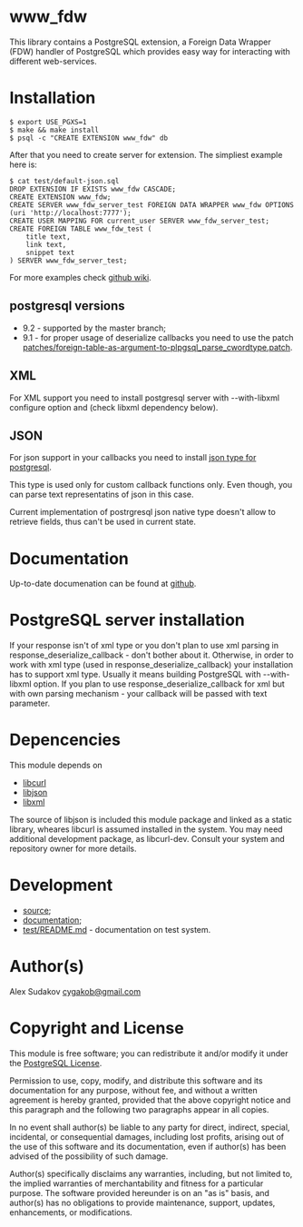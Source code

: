 www_fdw
=======

This library contains a PostgreSQL extension,
a Foreign Data Wrapper (FDW) handler of PostgreSQL
which provides easy way for interacting with different web-services.

Installation
============

    $ export USE_PGXS=1
    $ make && make install
    $ psql -c "CREATE EXTENSION www_fdw" db

After that you need to create server for extension.
The simpliest example here is:

    $ cat test/default-json.sql
    DROP EXTENSION IF EXISTS www_fdw CASCADE;
    CREATE EXTENSION www_fdw;
    CREATE SERVER www_fdw_server_test FOREIGN DATA WRAPPER www_fdw OPTIONS (uri 'http://localhost:7777');
    CREATE USER MAPPING FOR current_user SERVER www_fdw_server_test;
    CREATE FOREIGN TABLE www_fdw_test (
        title text,
        link text,
        snippet text
    ) SERVER www_fdw_server_test;


For more examples check [github wiki](https://github.com/cyga/www_fdw/wiki/Examples).

postgresql versions
-------------------

* 9.2 - supported by the master branch;
* 9.1 - for proper usage of deserialize callbacks you need to use the patch [patches/foreign-table-as-argument-to-plpgsql_parse_cwordtype.patch](https://github.com/cyga/www_fdw/tree/master/patches/foreign-table-as-argument-to-plpgsql_parse_cwordtype.patch).

XML
---

For XML support you need to install postgresql server with --with-libxml configure option and (check libxml dependency below).

JSON
----

For json support in your callbacks you need to install [json type for postgresql](http://git.postgresql.org/gitweb/?p=json-datatype.git;a=summary).

This type is used only for custom callback functions only. Even though, you can parse text representatins of json in this case.

Current implementation of postrgresql json native type doesn't allow to retrieve fields, thus can't be used in current state.

Documentation
=============

Up-to-date documenation can be found at [github](https://github.com/cyga/www_fdw/wiki/Documentation).

PostgreSQL server installation
==============================

If your response isn't of xml type or you don't plan to use xml parsing in response_deserialize_callback - don't bother about it.
Otherwise, in order to work with xml type (used in response_deserialize_callback) your installation has to support xml type. Usually it means building PostgreSQL with --with-libxml option.
If you plan to use response_deserialize_callback for xml but with own parsing mechanism - your callback will be passed with text parameter.

Depencencies
============

This module depends on

  * [libcurl](http://curl.haxx.se/libcurl/)
  * [libjson](http://projects.snarc.org/libjson/)
  * [libxml](http://en.wikipedia.org/wiki/Libxml2)

The source of libjson is included this module package and linked as a
static library, wheares libcurl is assumed installed in the system.
You may need additional development package, as libcurl-dev.
Consult your system and repository owner for more details.

Development
===========

* [source](http://github.com/cyga/www_fdw);
* [documentation](https://github.com/cyga/www_fdw/wiki/Documentation);
* [test/README.md](https://github.com/cyga/www_fdw/blob/master/test/README.md) - documentation on test system.

Author(s)
=========

Alex Sudakov <cygakob@gmail.com>

Copyright and License
=====================

This module is free software; you can redistribute it and/or modify it under
the [PostgreSQL License](http://www.opensource.org/licenses/postgresql).

Permission to use, copy, modify, and distribute this software and its
documentation for any purpose, without fee, and without a written agreement is
hereby granted, provided that the above copyright notice and this paragraph
and the following two paragraphs appear in all copies.

In no event shall author(s) be liable to any party for direct,
indirect, special, incidental, or consequential damages, including
lost profits, arising out of the use of this software and its documentation,
even if author(s) has been advised of the possibility of such damage.

Author(s) specifically disclaims any warranties,
including, but not limited to, the implied warranties of merchantability and
fitness for a particular purpose. The software provided hereunder is on an "as is" basis, and author(s) has no obligations to provide maintenance,
support, updates, enhancements, or modifications.

